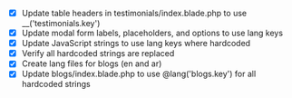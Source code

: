 - [x] Update table headers in testimonials/index.blade.php to use __('testimonials.key')
- [x] Update modal form labels, placeholders, and options to use lang keys
- [x] Update JavaScript strings to use lang keys where hardcoded
- [x] Verify all hardcoded strings are replaced
- [x] Create lang files for blogs (en and ar)
- [x] Update blogs/index.blade.php to use @lang('blogs.key') for all hardcoded strings
